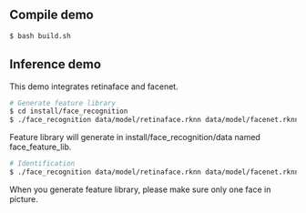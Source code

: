 ## Compile demo

```sh
$ bash build.sh
```

## Inference demo

This demo integrates retinaface and facenet.

```sh
# Generate feature library
$ cd install/face_recognition
$ ./face_recognition data/model/retinaface.rknn data/model/facenet.rknn 1
```

Feature library will generate in install/face_recognition/data named face_feature_lib.

```sh
# Identification
$ ./face_recognition data/model/retinaface.rknn data/model/facenet.rknn data/model/lin_1.jpg
```

When you generate feature library, please make sure only one face in picture.